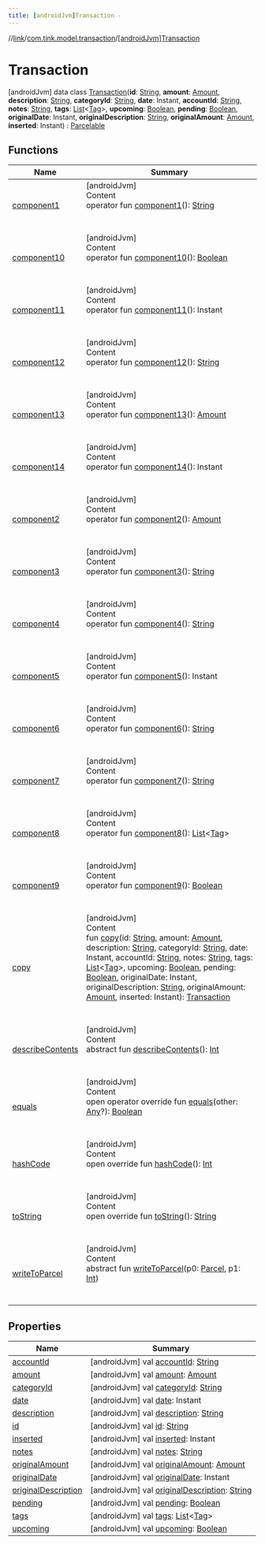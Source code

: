 ```yaml
---
title: [androidJvm]Transaction -
---
```

//[link](../../index.md)/[com.tink.model.transaction](../index.md)/[[androidJvm]Transaction](index.md)



# Transaction  
 [androidJvm] data class [Transaction](index.md)(**id**: [String](https://kotlinlang.org/api/latest/jvm/stdlib/kotlin/-string/index.html), **amount**: [Amount](../../com.tink.model.misc/[android-jvm]-amount/index.md), **description**: [String](https://kotlinlang.org/api/latest/jvm/stdlib/kotlin/-string/index.html), **categoryId**: [String](https://kotlinlang.org/api/latest/jvm/stdlib/kotlin/-string/index.html), **date**: Instant, **accountId**: [String](https://kotlinlang.org/api/latest/jvm/stdlib/kotlin/-string/index.html), **notes**: [String](https://kotlinlang.org/api/latest/jvm/stdlib/kotlin/-string/index.html), **tags**: [List](https://kotlinlang.org/api/latest/jvm/stdlib/kotlin.collections/-list/index.html)<[Tag](../[android-jvm]-tag/index.md)>, **upcoming**: [Boolean](https://kotlinlang.org/api/latest/jvm/stdlib/kotlin/-boolean/index.html), **pending**: [Boolean](https://kotlinlang.org/api/latest/jvm/stdlib/kotlin/-boolean/index.html), **originalDate**: Instant, **originalDescription**: [String](https://kotlinlang.org/api/latest/jvm/stdlib/kotlin/-string/index.html), **originalAmount**: [Amount](../../com.tink.model.misc/[android-jvm]-amount/index.md), **inserted**: Instant) : [Parcelable](https://developer.android.com/reference/kotlin/android/os/Parcelable.html)   


## Functions  
  
|  Name|  Summary| 
|---|---|
| <a name="com.tink.model.transaction/Transaction/component1/#/PointingToDeclaration/"></a>[component1](component1.md)| <a name="com.tink.model.transaction/Transaction/component1/#/PointingToDeclaration/"></a>[androidJvm]  <br>Content  <br>operator fun [component1](component1.md)(): [String](https://kotlinlang.org/api/latest/jvm/stdlib/kotlin/-string/index.html)  <br><br><br>
| <a name="com.tink.model.transaction/Transaction/component10/#/PointingToDeclaration/"></a>[component10](component10.md)| <a name="com.tink.model.transaction/Transaction/component10/#/PointingToDeclaration/"></a>[androidJvm]  <br>Content  <br>operator fun [component10](component10.md)(): [Boolean](https://kotlinlang.org/api/latest/jvm/stdlib/kotlin/-boolean/index.html)  <br><br><br>
| <a name="com.tink.model.transaction/Transaction/component11/#/PointingToDeclaration/"></a>[component11](component11.md)| <a name="com.tink.model.transaction/Transaction/component11/#/PointingToDeclaration/"></a>[androidJvm]  <br>Content  <br>operator fun [component11](component11.md)(): Instant  <br><br><br>
| <a name="com.tink.model.transaction/Transaction/component12/#/PointingToDeclaration/"></a>[component12](component12.md)| <a name="com.tink.model.transaction/Transaction/component12/#/PointingToDeclaration/"></a>[androidJvm]  <br>Content  <br>operator fun [component12](component12.md)(): [String](https://kotlinlang.org/api/latest/jvm/stdlib/kotlin/-string/index.html)  <br><br><br>
| <a name="com.tink.model.transaction/Transaction/component13/#/PointingToDeclaration/"></a>[component13](component13.md)| <a name="com.tink.model.transaction/Transaction/component13/#/PointingToDeclaration/"></a>[androidJvm]  <br>Content  <br>operator fun [component13](component13.md)(): [Amount](../../com.tink.model.misc/[android-jvm]-amount/index.md)  <br><br><br>
| <a name="com.tink.model.transaction/Transaction/component14/#/PointingToDeclaration/"></a>[component14](component14.md)| <a name="com.tink.model.transaction/Transaction/component14/#/PointingToDeclaration/"></a>[androidJvm]  <br>Content  <br>operator fun [component14](component14.md)(): Instant  <br><br><br>
| <a name="com.tink.model.transaction/Transaction/component2/#/PointingToDeclaration/"></a>[component2](component2.md)| <a name="com.tink.model.transaction/Transaction/component2/#/PointingToDeclaration/"></a>[androidJvm]  <br>Content  <br>operator fun [component2](component2.md)(): [Amount](../../com.tink.model.misc/[android-jvm]-amount/index.md)  <br><br><br>
| <a name="com.tink.model.transaction/Transaction/component3/#/PointingToDeclaration/"></a>[component3](component3.md)| <a name="com.tink.model.transaction/Transaction/component3/#/PointingToDeclaration/"></a>[androidJvm]  <br>Content  <br>operator fun [component3](component3.md)(): [String](https://kotlinlang.org/api/latest/jvm/stdlib/kotlin/-string/index.html)  <br><br><br>
| <a name="com.tink.model.transaction/Transaction/component4/#/PointingToDeclaration/"></a>[component4](component4.md)| <a name="com.tink.model.transaction/Transaction/component4/#/PointingToDeclaration/"></a>[androidJvm]  <br>Content  <br>operator fun [component4](component4.md)(): [String](https://kotlinlang.org/api/latest/jvm/stdlib/kotlin/-string/index.html)  <br><br><br>
| <a name="com.tink.model.transaction/Transaction/component5/#/PointingToDeclaration/"></a>[component5](component5.md)| <a name="com.tink.model.transaction/Transaction/component5/#/PointingToDeclaration/"></a>[androidJvm]  <br>Content  <br>operator fun [component5](component5.md)(): Instant  <br><br><br>
| <a name="com.tink.model.transaction/Transaction/component6/#/PointingToDeclaration/"></a>[component6](component6.md)| <a name="com.tink.model.transaction/Transaction/component6/#/PointingToDeclaration/"></a>[androidJvm]  <br>Content  <br>operator fun [component6](component6.md)(): [String](https://kotlinlang.org/api/latest/jvm/stdlib/kotlin/-string/index.html)  <br><br><br>
| <a name="com.tink.model.transaction/Transaction/component7/#/PointingToDeclaration/"></a>[component7](component7.md)| <a name="com.tink.model.transaction/Transaction/component7/#/PointingToDeclaration/"></a>[androidJvm]  <br>Content  <br>operator fun [component7](component7.md)(): [String](https://kotlinlang.org/api/latest/jvm/stdlib/kotlin/-string/index.html)  <br><br><br>
| <a name="com.tink.model.transaction/Transaction/component8/#/PointingToDeclaration/"></a>[component8](component8.md)| <a name="com.tink.model.transaction/Transaction/component8/#/PointingToDeclaration/"></a>[androidJvm]  <br>Content  <br>operator fun [component8](component8.md)(): [List](https://kotlinlang.org/api/latest/jvm/stdlib/kotlin.collections/-list/index.html)<[Tag](../[android-jvm]-tag/index.md)>  <br><br><br>
| <a name="com.tink.model.transaction/Transaction/component9/#/PointingToDeclaration/"></a>[component9](component9.md)| <a name="com.tink.model.transaction/Transaction/component9/#/PointingToDeclaration/"></a>[androidJvm]  <br>Content  <br>operator fun [component9](component9.md)(): [Boolean](https://kotlinlang.org/api/latest/jvm/stdlib/kotlin/-boolean/index.html)  <br><br><br>
| <a name="com.tink.model.transaction/Transaction/copy/#kotlin.String#com.tink.model.misc.Amount#kotlin.String#kotlin.String#org.threeten.bp.Instant#kotlin.String#kotlin.String#kotlin.collections.List[com.tink.model.transaction.Tag]#kotlin.Boolean#kotlin.Boolean#org.threeten.bp.Instant#kotlin.String#com.tink.model.misc.Amount#org.threeten.bp.Instant/PointingToDeclaration/"></a>[copy](copy.md)| <a name="com.tink.model.transaction/Transaction/copy/#kotlin.String#com.tink.model.misc.Amount#kotlin.String#kotlin.String#org.threeten.bp.Instant#kotlin.String#kotlin.String#kotlin.collections.List[com.tink.model.transaction.Tag]#kotlin.Boolean#kotlin.Boolean#org.threeten.bp.Instant#kotlin.String#com.tink.model.misc.Amount#org.threeten.bp.Instant/PointingToDeclaration/"></a>[androidJvm]  <br>Content  <br>fun [copy](copy.md)(id: [String](https://kotlinlang.org/api/latest/jvm/stdlib/kotlin/-string/index.html), amount: [Amount](../../com.tink.model.misc/[android-jvm]-amount/index.md), description: [String](https://kotlinlang.org/api/latest/jvm/stdlib/kotlin/-string/index.html), categoryId: [String](https://kotlinlang.org/api/latest/jvm/stdlib/kotlin/-string/index.html), date: Instant, accountId: [String](https://kotlinlang.org/api/latest/jvm/stdlib/kotlin/-string/index.html), notes: [String](https://kotlinlang.org/api/latest/jvm/stdlib/kotlin/-string/index.html), tags: [List](https://kotlinlang.org/api/latest/jvm/stdlib/kotlin.collections/-list/index.html)<[Tag](../[android-jvm]-tag/index.md)>, upcoming: [Boolean](https://kotlinlang.org/api/latest/jvm/stdlib/kotlin/-boolean/index.html), pending: [Boolean](https://kotlinlang.org/api/latest/jvm/stdlib/kotlin/-boolean/index.html), originalDate: Instant, originalDescription: [String](https://kotlinlang.org/api/latest/jvm/stdlib/kotlin/-string/index.html), originalAmount: [Amount](../../com.tink.model.misc/[android-jvm]-amount/index.md), inserted: Instant): [Transaction](index.md)  <br><br><br>
| <a name="android.os/Parcelable/describeContents/#/PointingToDeclaration/"></a>[describeContents](../../com.tink.service.provider/[android-jvm]-provider-filter/index.md#%5Bandroid.os%2FParcelable%2FdescribeContents%2F%23%2FPointingToDeclaration%2F%5D%2FFunctions%2F-586840090)| <a name="android.os/Parcelable/describeContents/#/PointingToDeclaration/"></a>[androidJvm]  <br>Content  <br>abstract fun [describeContents](../../com.tink.service.provider/[android-jvm]-provider-filter/index.md#%5Bandroid.os%2FParcelable%2FdescribeContents%2F%23%2FPointingToDeclaration%2F%5D%2FFunctions%2F-586840090)(): [Int](https://kotlinlang.org/api/latest/jvm/stdlib/kotlin/-int/index.html)  <br><br><br>
| <a name="kotlin/Any/equals/#kotlin.Any?/PointingToDeclaration/"></a>[equals](../../com.tink.service.user/[android-jvm]-user-profile-service-impl/index.md#%5Bkotlin%2FAny%2Fequals%2F%23kotlin.Any%3F%2FPointingToDeclaration%2F%5D%2FFunctions%2F-586840090)| <a name="kotlin/Any/equals/#kotlin.Any?/PointingToDeclaration/"></a>[androidJvm]  <br>Content  <br>open operator override fun [equals](../../com.tink.service.user/[android-jvm]-user-profile-service-impl/index.md#%5Bkotlin%2FAny%2Fequals%2F%23kotlin.Any%3F%2FPointingToDeclaration%2F%5D%2FFunctions%2F-586840090)(other: [Any](https://kotlinlang.org/api/latest/jvm/stdlib/kotlin/-any/index.html)?): [Boolean](https://kotlinlang.org/api/latest/jvm/stdlib/kotlin/-boolean/index.html)  <br><br><br>
| <a name="kotlin/Any/hashCode/#/PointingToDeclaration/"></a>[hashCode](../../com.tink.service.user/[android-jvm]-user-profile-service-impl/index.md#%5Bkotlin%2FAny%2FhashCode%2F%23%2FPointingToDeclaration%2F%5D%2FFunctions%2F-586840090)| <a name="kotlin/Any/hashCode/#/PointingToDeclaration/"></a>[androidJvm]  <br>Content  <br>open override fun [hashCode](../../com.tink.service.user/[android-jvm]-user-profile-service-impl/index.md#%5Bkotlin%2FAny%2FhashCode%2F%23%2FPointingToDeclaration%2F%5D%2FFunctions%2F-586840090)(): [Int](https://kotlinlang.org/api/latest/jvm/stdlib/kotlin/-int/index.html)  <br><br><br>
| <a name="kotlin/Any/toString/#/PointingToDeclaration/"></a>[toString](../../com.tink.service.user/[android-jvm]-user-profile-service-impl/index.md#%5Bkotlin%2FAny%2FtoString%2F%23%2FPointingToDeclaration%2F%5D%2FFunctions%2F-586840090)| <a name="kotlin/Any/toString/#/PointingToDeclaration/"></a>[androidJvm]  <br>Content  <br>open override fun [toString](../../com.tink.service.user/[android-jvm]-user-profile-service-impl/index.md#%5Bkotlin%2FAny%2FtoString%2F%23%2FPointingToDeclaration%2F%5D%2FFunctions%2F-586840090)(): [String](https://kotlinlang.org/api/latest/jvm/stdlib/kotlin/-string/index.html)  <br><br><br>
| <a name="android.os/Parcelable/writeToParcel/#android.os.Parcel#kotlin.Int/PointingToDeclaration/"></a>[writeToParcel](../../com.tink.service.provider/[android-jvm]-provider-filter/index.md#%5Bandroid.os%2FParcelable%2FwriteToParcel%2F%23android.os.Parcel%23kotlin.Int%2FPointingToDeclaration%2F%5D%2FFunctions%2F-586840090)| <a name="android.os/Parcelable/writeToParcel/#android.os.Parcel#kotlin.Int/PointingToDeclaration/"></a>[androidJvm]  <br>Content  <br>abstract fun [writeToParcel](../../com.tink.service.provider/[android-jvm]-provider-filter/index.md#%5Bandroid.os%2FParcelable%2FwriteToParcel%2F%23android.os.Parcel%23kotlin.Int%2FPointingToDeclaration%2F%5D%2FFunctions%2F-586840090)(p0: [Parcel](https://developer.android.com/reference/kotlin/android/os/Parcel.html), p1: [Int](https://kotlinlang.org/api/latest/jvm/stdlib/kotlin/-int/index.html))  <br><br><br>


## Properties  
  
|  Name|  Summary| 
|---|---|
| <a name="com.tink.model.transaction/Transaction/accountId/#/PointingToDeclaration/"></a>[accountId](account-id.md)| <a name="com.tink.model.transaction/Transaction/accountId/#/PointingToDeclaration/"></a> [androidJvm] val [accountId](account-id.md): [String](https://kotlinlang.org/api/latest/jvm/stdlib/kotlin/-string/index.html)   <br>
| <a name="com.tink.model.transaction/Transaction/amount/#/PointingToDeclaration/"></a>[amount](amount.md)| <a name="com.tink.model.transaction/Transaction/amount/#/PointingToDeclaration/"></a> [androidJvm] val [amount](amount.md): [Amount](../../com.tink.model.misc/[android-jvm]-amount/index.md)   <br>
| <a name="com.tink.model.transaction/Transaction/categoryId/#/PointingToDeclaration/"></a>[categoryId](category-id.md)| <a name="com.tink.model.transaction/Transaction/categoryId/#/PointingToDeclaration/"></a> [androidJvm] val [categoryId](category-id.md): [String](https://kotlinlang.org/api/latest/jvm/stdlib/kotlin/-string/index.html)   <br>
| <a name="com.tink.model.transaction/Transaction/date/#/PointingToDeclaration/"></a>[date](date.md)| <a name="com.tink.model.transaction/Transaction/date/#/PointingToDeclaration/"></a> [androidJvm] val [date](date.md): Instant   <br>
| <a name="com.tink.model.transaction/Transaction/description/#/PointingToDeclaration/"></a>[description](description.md)| <a name="com.tink.model.transaction/Transaction/description/#/PointingToDeclaration/"></a> [androidJvm] val [description](description.md): [String](https://kotlinlang.org/api/latest/jvm/stdlib/kotlin/-string/index.html)   <br>
| <a name="com.tink.model.transaction/Transaction/id/#/PointingToDeclaration/"></a>[id](id.md)| <a name="com.tink.model.transaction/Transaction/id/#/PointingToDeclaration/"></a> [androidJvm] val [id](id.md): [String](https://kotlinlang.org/api/latest/jvm/stdlib/kotlin/-string/index.html)   <br>
| <a name="com.tink.model.transaction/Transaction/inserted/#/PointingToDeclaration/"></a>[inserted](inserted.md)| <a name="com.tink.model.transaction/Transaction/inserted/#/PointingToDeclaration/"></a> [androidJvm] val [inserted](inserted.md): Instant   <br>
| <a name="com.tink.model.transaction/Transaction/notes/#/PointingToDeclaration/"></a>[notes](notes.md)| <a name="com.tink.model.transaction/Transaction/notes/#/PointingToDeclaration/"></a> [androidJvm] val [notes](notes.md): [String](https://kotlinlang.org/api/latest/jvm/stdlib/kotlin/-string/index.html)   <br>
| <a name="com.tink.model.transaction/Transaction/originalAmount/#/PointingToDeclaration/"></a>[originalAmount](original-amount.md)| <a name="com.tink.model.transaction/Transaction/originalAmount/#/PointingToDeclaration/"></a> [androidJvm] val [originalAmount](original-amount.md): [Amount](../../com.tink.model.misc/[android-jvm]-amount/index.md)   <br>
| <a name="com.tink.model.transaction/Transaction/originalDate/#/PointingToDeclaration/"></a>[originalDate](original-date.md)| <a name="com.tink.model.transaction/Transaction/originalDate/#/PointingToDeclaration/"></a> [androidJvm] val [originalDate](original-date.md): Instant   <br>
| <a name="com.tink.model.transaction/Transaction/originalDescription/#/PointingToDeclaration/"></a>[originalDescription](original-description.md)| <a name="com.tink.model.transaction/Transaction/originalDescription/#/PointingToDeclaration/"></a> [androidJvm] val [originalDescription](original-description.md): [String](https://kotlinlang.org/api/latest/jvm/stdlib/kotlin/-string/index.html)   <br>
| <a name="com.tink.model.transaction/Transaction/pending/#/PointingToDeclaration/"></a>[pending](pending.md)| <a name="com.tink.model.transaction/Transaction/pending/#/PointingToDeclaration/"></a> [androidJvm] val [pending](pending.md): [Boolean](https://kotlinlang.org/api/latest/jvm/stdlib/kotlin/-boolean/index.html)   <br>
| <a name="com.tink.model.transaction/Transaction/tags/#/PointingToDeclaration/"></a>[tags](tags.md)| <a name="com.tink.model.transaction/Transaction/tags/#/PointingToDeclaration/"></a> [androidJvm] val [tags](tags.md): [List](https://kotlinlang.org/api/latest/jvm/stdlib/kotlin.collections/-list/index.html)<[Tag](../[android-jvm]-tag/index.md)>   <br>
| <a name="com.tink.model.transaction/Transaction/upcoming/#/PointingToDeclaration/"></a>[upcoming](upcoming.md)| <a name="com.tink.model.transaction/Transaction/upcoming/#/PointingToDeclaration/"></a> [androidJvm] val [upcoming](upcoming.md): [Boolean](https://kotlinlang.org/api/latest/jvm/stdlib/kotlin/-boolean/index.html)   <br>

